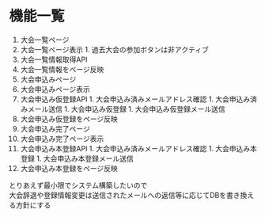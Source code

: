 # 機能一覧

1. 大会一覧ページ
  1. 大会一覧ページ表示
    1. 過去大会の参加ボタンは非アクティブ
  1. 大会一覧情報取得API
  1. 大会一覧情報をページ反映
1. 大会申込みページ
  1. 大会申込みページ表示
  1. 大会申込み仮登録API
    1. 大会申込み済みメールアドレス確認
    1. 大会申込み済みメール送信
    1. 大会申込み仮登録
    1. 大会申込み仮登録メール送信
  1. 大会申込み仮登録をページ反映
1. 大会申込み完了ページ
  1. 大会申込み完了ページ表示
  1. 大会申込み本登録API
    1. 大会申込み済みメールアドレス確認
    1. 大会申込み本登録
    1. 大会申込み本登録メール送信
  1. 大会申込み本登録をページ反映

とりあえず最小限でシステム構築したいので  
大会辞退や登録情報変更は送信されたメールへの返信等に応じてDBを書き換える方針にする


